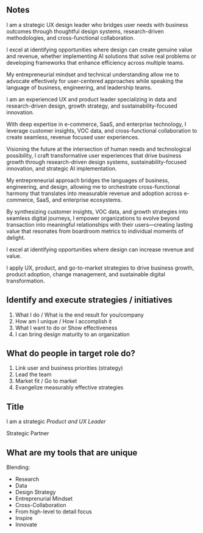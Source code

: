 ## Notes

I am a strategic UX design leader who bridges user needs with business outcomes through thoughtful design systems, research-driven methodologies, and cross-functional collaboration.

I excel at identifying opportunities where design can create genuine value and revenue, whether implementing AI solutions that solve real problems or developing frameworks that enhance efficiency across multiple teams.

My entrepreneurial mindset and technical understanding allow me to advocate effectively for user-centered approaches while speaking the language of business, engineering, and leadership teams.

I am an experienced UX and product leader specializing in data and research-driven design, growth strategy, and sustainability-focused innovation.

With deep expertise in e-commerce, SaaS, and enterprise technology, I leverage customer insights, VOC data, and cross-functional collaboration to create seamless, revenue focused user experiences.

Visioning the future at the intersection of human needs and technological possibility, I craft transformative user experiences that drive business growth through research-driven design systems, sustainability-focused innovation, and strategic AI implementation.

My entrepreneurial approach bridges the languages of business, engineering, and design, allowing me to orchestrate cross-functional harmony that translates into measurable revenue and adoption across e-commerce, SaaS, and enterprise ecosystems.

By synthesizing customer insights, VOC data, and growth strategies into seamless digital journeys, I empower organizations to evolve beyond transaction into meaningful relationships with their users—creating lasting value that resonates from boardroom metrics to individual moments of delight.

I excel at identifying opportunities where design can increase revenue and value.

I apply UX, product, and go-to-market strategies to drive business growth, product adoption, change management, and sustainable digital transformation.

## Identify and execute strategies / initiatives

1. What I do / What is the end result for you/company
2. How am I unique / How I accomplish it
3. What I want to do or Show effectiveness
4. I can bring design maturity to an organization

## What do people in target role do?

1. Link user and business priorities (strategy)
2. Lead the team
3. Market fit / Go to market
4. Evangelize measurably effective strategies

## Title

I am a strategic _Product and UX Leader_

Strategic Partner

## What are my tools that are unique

Blending:

- Research
- Data
- Design Strategy
- Entreprenurial Mindset
- Cross-Collaboration
- From high-level to detail focus
- Inspire
- Innovate

